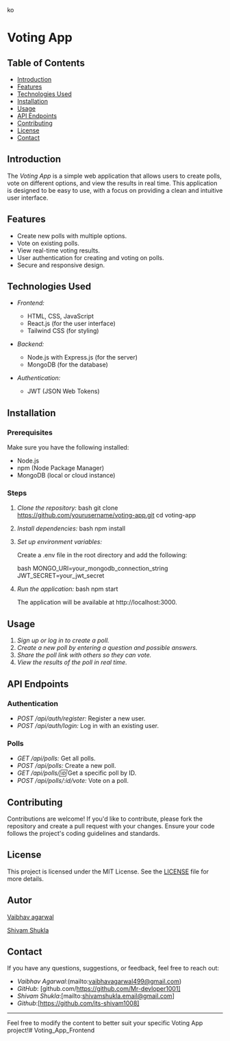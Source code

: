 ko

# Voting App

## Table of Contents

- [Introduction](#introduction)
- [Features](#features)
- [Technologies Used](#technologies-used)
- [Installation](#installation)
- [Usage](#usage)
- [API Endpoints](#api-endpoints)
- [Contributing](#contributing)
- [License](#license)
- [Contact](#contact)

## Introduction

The *Voting App* is a simple web application that allows users to create polls, vote on different options, and view the results in real time. This application is designed to be easy to use, with a focus on providing a clean and intuitive user interface.

## Features

- Create new polls with multiple options.
- Vote on existing polls.
- View real-time voting results.
- User authentication for creating and voting on polls.
- Secure and responsive design.

## Technologies Used

- *Frontend:*
  - HTML, CSS, JavaScript
  - React.js (for the user interface)
  - Tailwind CSS (for styling)
  
- *Backend:*
  - Node.js with Express.js (for the server)
  - MongoDB (for the database)
  
- *Authentication:*
  - JWT (JSON Web Tokens)

## Installation

### Prerequisites

Make sure you have the following installed:

- Node.js
- npm (Node Package Manager)
- MongoDB (local or cloud instance)

### Steps

1. *Clone the repository:*
   bash
   git clone https://github.com/yourusername/voting-app.git
   cd voting-app
   

2. *Install dependencies:*
   bash
   npm install
   

3. *Set up environment variables:*

   Create a .env file in the root directory and add the following:

   bash
   MONGO_URI=your_mongodb_connection_string
   JWT_SECRET=your_jwt_secret
   

4. *Run the application:*
   bash
   npm start
   

   The application will be available at http://localhost:3000.

## Usage

1. *Sign up or log in to create a poll.*
2. *Create a new poll by entering a question and possible answers.*
3. *Share the poll link with others so they can vote.*
4. *View the results of the poll in real time.*

## API Endpoints

### Authentication

- *POST /api/auth/register:* Register a new user.
- *POST /api/auth/login:* Log in with an existing user.

### Polls

- *GET /api/polls:* Get all polls.
- *POST /api/polls:* Create a new poll.
- *GET /api/polls/:id:* Get a specific poll by ID.
- *POST /api/polls/:id/vote:* Vote on a poll.

## Contributing

Contributions are welcome! If you'd like to contribute, please fork the repository and create a pull request with your changes. Ensure your code follows the project's coding guidelines and standards.

## License

This project is licensed under the MIT License. See the [LICENSE](LICENSE) file for more details.
## Autor

<a href="https://github.com/Mr-devloper1001">Vaibhav agarwal</a>

<a href="https://github.com/its-shivam1008">Shivam Shukla</a>

## Contact

If you have any questions, suggestions, or feedback, feel free to reach out:

- *Vaibhav Agarwal*:(mailto:vaibhavagarwal499@gmail.com)
- *GitHub*: [github.com/https://github.com/Mr-devloper1001]
- *Shivam Shukla*:[mailto:shivamshukla.email@gmail.com]
- *Github*:[https://github.com/its-shivam1008]

---

Feel free to modify the content to better suit your specific Voting App project!# Voting_App_Frontend
